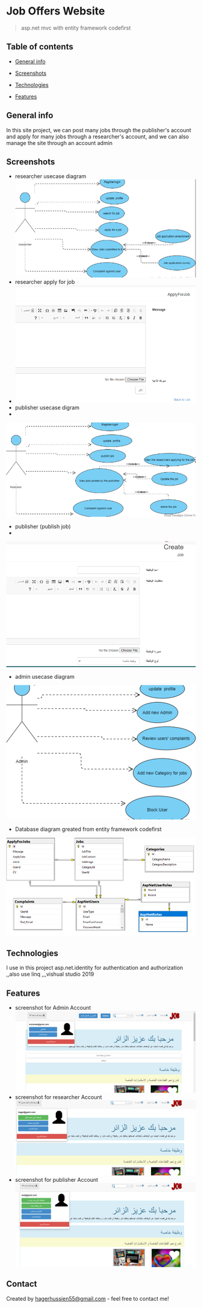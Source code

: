 # Job Offers Website
> asp.net mvc with entity framework codefirst
## Table of contents
* [General info](#general-info)
* [Screenshots](#screenshots)
* [Technologies](#technologies)

* [Features](#features)


## General info
In this site project, we can post many jobs through the publisher's account and apply for many jobs through a researcher's account, and we can also manage the site through an account admin
## Screenshots
* researcher usecase diagram
![Example screenshot](./imgs/researcher.PNG)
* researcher apply for job
* ![Example screenshot](./imgs/acre.PNG)
* publisher usecase digram
* 
![Example screenshot](./imgs/publisher.PNG)

* publisher (publish job)
* 
![Example screenshot](./imgs/acpu.PNG)
* admin usecase diagram

![Example screenshot](./imgs/admin.PNG)
* Database diagram greated from entity framework codefirst

![Example screenshot](./imgs/database.PNG)



## Technologies
 I use in this project asp.net.identity for authentication and authorization ,,also use linq ,,,vishual studio 2019


## Features

* screenshot for Admin Account
![Example screenshot](./imgs/ad.PNG)
* screenshot for researcher Account
![Example screenshot](./imgs/re.PNG)
* screenshot for publisher Account
![Example screenshot](./imgs/pu.PNG)



## Contact
Created by  hagerhussien55@gmail.com - feel free to contact me!
